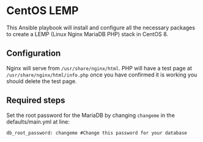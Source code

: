 # CentOS LEMP

This Ansible playbook will install and configure all the necessary packages to create a LEMP (Linux Nginx MariaDB PHP) stack in CentOS 8. 

## Configuration

Nginx will serve from `/usr/share/nginx/html`. PHP will have a test page at `/usr/share/nginx/html/info.php` once you have confirmed it is working you should delete the test page.

## Required steps

Set the root password for the MariaDB by changing `changeme` in the defaults/main.yml at line:
         
`db_root_password: changeme #Change this password for your database`
